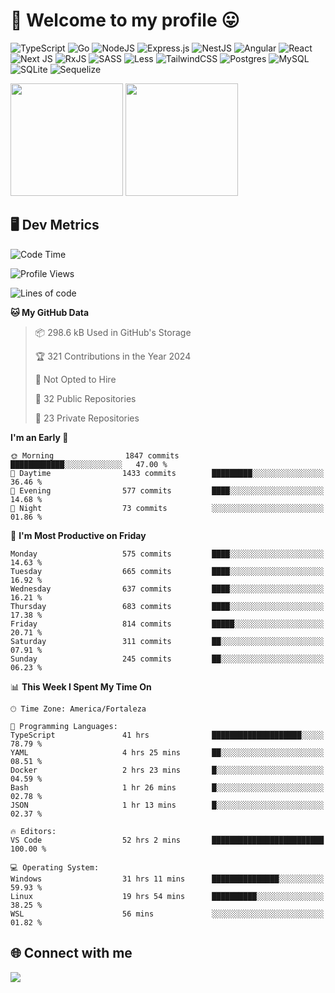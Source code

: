 # 🎉 Welcome to my profile 😛

![TypeScript](https://img.shields.io/badge/typescript-%23007ACC.svg?style=for-the-badge&logo=typescript&logoColor=white)
![Go](https://img.shields.io/badge/go-%2300ADD8.svg?style=for-the-badge&logo=go&logoColor=white)
![NodeJS](https://img.shields.io/badge/node.js-6DA55F?style=for-the-badge&logo=node.js&logoColor=white)
![Express.js](https://img.shields.io/badge/express.js-%23404d59.svg?style=for-the-badge&logo=express&logoColor=%2361DAFB)
![NestJS](https://img.shields.io/badge/nestjs-%23E0234E.svg?style=for-the-badge&logo=nestjs&logoColor=white)
![Angular](https://img.shields.io/badge/angular-%23DD0031.svg?style=for-the-badge&logo=angular&logoColor=white)
![React](https://img.shields.io/badge/react-%2320232a.svg?style=for-the-badge&logo=react&logoColor=%2361DAFB)
![Next JS](https://img.shields.io/badge/Next-black?style=for-the-badge&logo=next.js&logoColor=white)
![RxJS](https://img.shields.io/badge/rxjs-%23B7178C.svg?style=for-the-badge&logo=reactivex&logoColor=white)
![SASS](https://img.shields.io/badge/SASS-hotpink.svg?style=for-the-badge&logo=SASS&logoColor=white)
![Less](https://img.shields.io/badge/less-2B4C80?style=for-the-badge&logo=less&logoColor=white)
![TailwindCSS](https://img.shields.io/badge/tailwindcss-%2338B2AC.svg?style=for-the-badge&logo=tailwind-css&logoColor=white)
![Postgres](https://img.shields.io/badge/postgres-%23316192.svg?style=for-the-badge&logo=postgresql&logoColor=white)
![MySQL](https://img.shields.io/badge/mysql-4479A1.svg?style=for-the-badge&logo=mysql&logoColor=white)
![SQLite](https://img.shields.io/badge/sqlite-%2307405e.svg?style=for-the-badge&logo=sqlite&logoColor=white)
![Sequelize](https://img.shields.io/badge/Sequelize-52B0E7?style=for-the-badge&logo=Sequelize&logoColor=white)

<div>
  <img height="180em" src="https://github-readme-stats.vercel.app/api?username=VinicciusSantos&include_all_commits=true&count_private=true&theme=github_dark"/>
  <img height="180em" src="https://github-readme-stats.vercel.app/api/top-langs/?username=VinicciusSantos&langs_count=6&layout=compact&include_all_commits=true&count_private=true&theme=github_dark"/>
</div>

## 🖥️ Dev Metrics

<!--START_SECTION:waka-->
![Code Time](http://img.shields.io/badge/Code%20Time-2%2C162%20hrs%2029%20mins-blue)

![Profile Views](http://img.shields.io/badge/Profile%20Views-0-blue)

![Lines of code](https://img.shields.io/badge/From%20Hello%20World%20I%27ve%20Written-5.6%20million%20lines%20of%20code-blue)

**🐱 My GitHub Data** 

> 📦 298.6 kB Used in GitHub's Storage 
 > 
> 🏆 321 Contributions in the Year 2024
 > 
> 🚫 Not Opted to Hire
 > 
> 📜 32 Public Repositories 
 > 
> 🔑 23 Private Repositories 
 > 
**I'm an Early 🐤** 

```text
🌞 Morning                1847 commits        ████████████░░░░░░░░░░░░░   47.00 % 
🌆 Daytime                1433 commits        █████████░░░░░░░░░░░░░░░░   36.46 % 
🌃 Evening                577 commits         ████░░░░░░░░░░░░░░░░░░░░░   14.68 % 
🌙 Night                  73 commits          ░░░░░░░░░░░░░░░░░░░░░░░░░   01.86 % 
```
📅 **I'm Most Productive on Friday** 

```text
Monday                   575 commits         ████░░░░░░░░░░░░░░░░░░░░░   14.63 % 
Tuesday                  665 commits         ████░░░░░░░░░░░░░░░░░░░░░   16.92 % 
Wednesday                637 commits         ████░░░░░░░░░░░░░░░░░░░░░   16.21 % 
Thursday                 683 commits         ████░░░░░░░░░░░░░░░░░░░░░   17.38 % 
Friday                   814 commits         █████░░░░░░░░░░░░░░░░░░░░   20.71 % 
Saturday                 311 commits         ██░░░░░░░░░░░░░░░░░░░░░░░   07.91 % 
Sunday                   245 commits         ██░░░░░░░░░░░░░░░░░░░░░░░   06.23 % 
```


📊 **This Week I Spent My Time On** 

```text
🕑︎ Time Zone: America/Fortaleza

💬 Programming Languages: 
TypeScript               41 hrs              ████████████████████░░░░░   78.79 % 
YAML                     4 hrs 25 mins       ██░░░░░░░░░░░░░░░░░░░░░░░   08.51 % 
Docker                   2 hrs 23 mins       █░░░░░░░░░░░░░░░░░░░░░░░░   04.59 % 
Bash                     1 hr 26 mins        █░░░░░░░░░░░░░░░░░░░░░░░░   02.78 % 
JSON                     1 hr 13 mins        █░░░░░░░░░░░░░░░░░░░░░░░░   02.37 % 

🔥 Editors: 
VS Code                  52 hrs 2 mins       █████████████████████████   100.00 % 

💻 Operating System: 
Windows                  31 hrs 11 mins      ███████████████░░░░░░░░░░   59.93 % 
Linux                    19 hrs 54 mins      ██████████░░░░░░░░░░░░░░░   38.25 % 
WSL                      56 mins             ░░░░░░░░░░░░░░░░░░░░░░░░░   01.82 % 
```


<!--END_SECTION:waka-->

## 🌐 Connect with me

<a href="https://www.linkedin.com/in/vinicius-guedes-b817aa223/"><img src="https://img.shields.io/badge/LinkedIn-0077B5?style=for-the-badge&logo=linkedin&logoColor=white"/></a>

